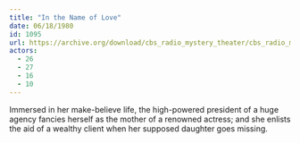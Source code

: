 ```yaml
---
title: "In the Name of Love"
date: 06/18/1980
id: 1095
url: https://archive.org/download/cbs_radio_mystery_theater/cbs_radio_mystery_theater-1051-1100.zip/cbs_radio_mystery_theater-1051-1100%2Fcbsrmt_1095_in_the_name_of_love.mp3
actors:
  - 26
  - 27
  - 16
  - 10
---
```

Immersed in her make-believe life, the high-powered president of a huge agency fancies herself as the mother of a renowned actress; and she enlists the aid of a wealthy client when her supposed daughter goes missing.
